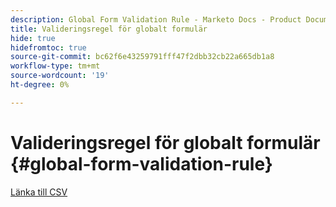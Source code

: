 ```yaml
---
description: Global Form Validation Rule - Marketo Docs - Product Documentation
title: Valideringsregel för globalt formulär
hide: true
hidefromtoc: true
source-git-commit: bc62f6e43259791fff47f2dbb32cb22a665db1a8
workflow-type: tm+mt
source-wordcount: '19'
ht-degree: 0%

---
```


# Valideringsregel för globalt formulär {#global-form-validation-rule}

[Länka till CSV](/help/marketo/product-docs/administration/setup-administration/assets/freemaildomains.csv)
